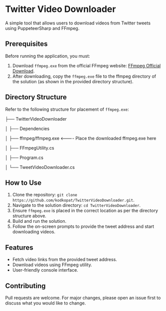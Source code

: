 # Twitter Video Downloader

A simple tool that allows users to download videos from Twitter tweets using PuppeteerSharp and FFmpeg.

## Prerequisites

Before running the application, you must:

1. Download `ffmpeg.exe` from the official FFmpeg website: [FFmpeg Official Download](https://ffmpeg.org/download.html).
2. After downloading, copy the `ffmpeg.exe` file to the ffmpeg directory of the solution (as shown in the provided directory structure).

## Directory Structure

Refer to the following structure for placement of `ffmpeg.exe`:


├── TwitterVideoDownloader

│ ├── Dependencies

│ ├── ffmpeg/ffmpeg.exe <---- Place the downloaded ffmpeg.exe here

│ ├── FFmpegUtility.cs

│ ├── Program.cs

│ └── TweetVideoDownloader.cs


## How to Use

1. Clone the repository: `git clone  https://github.com/kodkopat/TwitterVideoDownloader.git`.
2. Navigate to the solution directory: `cd TwitterVideoDownloader`.
3. Ensure `ffmpeg.exe` is placed in the correct location as per the directory structure above.
4. Build and run the solution.
5. Follow the on-screen prompts to provide the tweet address and start downloading videos.

## Features

- Fetch video links from the provided tweet address.
- Download videos using FFmpeg utility.
- User-friendly console interface.

## Contributing

Pull requests are welcome. For major changes, please open an issue first to discuss what you would like to change.

